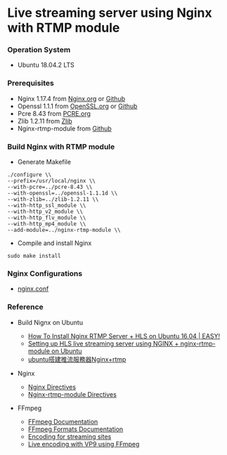 # Live streaming server using Nginx with RTMP module

### Operation System
- Ubuntu 18.04.2 LTS

### Prerequisites
- Nginx 1.17.4 from [Nginx.org](https://nginx.org/en/download.html) or [Github](https://github.com/nginx/nginx)
- Openssl 1.1.1 from [OpenSSL.org](https://www.openssl.org/source/) or [Github](https://github.com/openssl/openssl)
- Pcre 8.43 from [PCRE.org](https://ftp.pcre.org/pub/pcre/)
- Zlib 1.2.11 from [Zlib](https://www.zlib.net/)
- Nginx-rtmp-module from [Github](https://github.com/arut/nginx-rtmp-module)

### Build Nginx with RTMP module
- Generate Makefile
```shell
./configure \\
--prefix=/usr/local/nginx \\
--with-pcre=../pcre-8.43 \\
--with-openssl=../openssl-1.1.1d \\
--with-zlib=../zlib-1.2.11 \\
--with-http_ssl_module \\
--with-http_v2_module \\
--with-http_flv_module \\
--with-http_mp4_module \\
--add-module=../nginx-rtmp-module \\
```
- Compile and install Nginx
```shell
sudo make install
```

### Nginx Configurations
- [nginx.conf](/nginx.conf)

### Reference
- Build Nignx on Ubuntu
  - [How To Install Nginx RTMP Server + HLS on Ubuntu 16.04 | EASY!](https://northwoodsdigital.com/how-to-install-nginx-rtmp-server-hls-on-ubuntu-16-04-easy/)
  - [Setting up HLS live streaming server using NGINX + nginx-rtmp-module on Ubuntu](https://docs.peer5.com/guides/setting-up-hls-live-streaming-server-using-nginx/)
  - [ubuntu搭建推流服務器Nginx+rtmp](https://www.ubuntu-tw.org/modules/newbb/viewtopic.php?post_id=357776)

- Nginx
  - [Nginx Directives](http://nginx.org/en/docs/dirindex.html)
  - [Nginx-rtmp-module Directives](https://github.com/arut/nginx-rtmp-module/wiki/Directives)

- FFmpeg
  - [FFmpeg Documentation](https://www.ffmpeg.org/ffmpeg.html)
  - [FFmpeg Formats Documentation](https://www.ffmpeg.org/ffmpeg-formats.html)
  - [Encoding for streaming sites](https://trac.ffmpeg.org/wiki/EncodingForStreamingSites)
  - [Live encoding with VP9 using FFmpeg](https://developers.google.com/media/vp9/live-encoding#live_encoding_with_vp9_using_ffmpeg)
